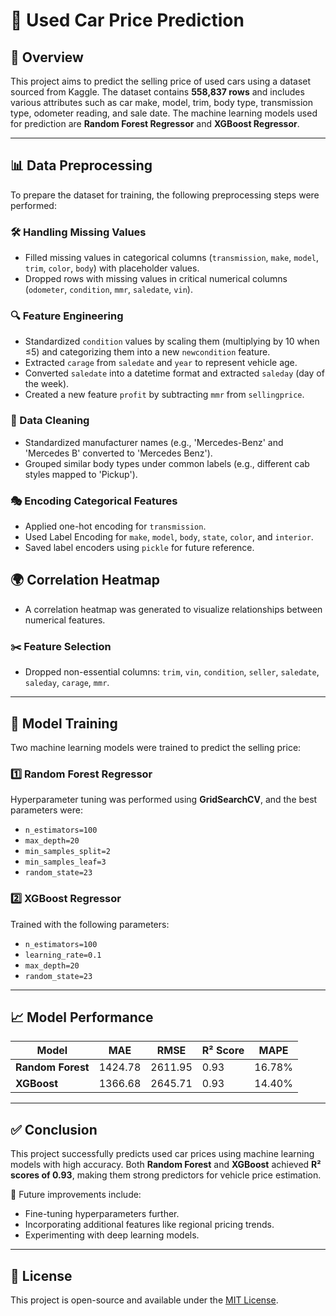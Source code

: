 # 🚗 Used Car Price Prediction

## 📌 Overview
This project aims to predict the selling price of used cars using a dataset sourced from Kaggle. The dataset contains **558,837 rows** and includes various attributes such as car make, model, trim, body type, transmission type, odometer reading, and sale date. The machine learning models used for prediction are **Random Forest Regressor** and **XGBoost Regressor**.

---

## 📊 Data Preprocessing
To prepare the dataset for training, the following preprocessing steps were performed:

### 🛠️ Handling Missing Values
- Filled missing values in categorical columns (`transmission`, `make`, `model`, `trim`, `color`, `body`) with placeholder values.
- Dropped rows with missing values in critical numerical columns (`odometer`, `condition`, `mmr`, `saledate`, `vin`).

### 🔍 Feature Engineering
- Standardized `condition` values by scaling them (multiplying by 10 when ≤5) and categorizing them into a new `newcondition` feature.
- Extracted `carage` from `saledate` and `year` to represent vehicle age.
- Converted `saledate` into a datetime format and extracted `saleday` (day of the week).
- Created a new feature `profit` by subtracting `mmr` from `sellingprice`.

### 🧹 Data Cleaning
- Standardized manufacturer names (e.g., 'Mercedes-Benz' and 'Mercedes B' converted to 'Mercedes Benz').
- Grouped similar body types under common labels (e.g., different cab styles mapped to 'Pickup').

### 🎭 Encoding Categorical Features
- Applied one-hot encoding for `transmission`.
- Used Label Encoding for `make`, `model`, `body`, `state`, `color`, and `interior`.
- Saved label encoders using `pickle` for future reference.

## 🌍 Correlation Heatmap
- A correlation heatmap was generated to visualize relationships between numerical features.

### ✂️ Feature Selection
- Dropped non-essential columns: `trim`, `vin`, `condition`, `seller`, `saledate`, `saleday`, `carage`, `mmr`.

---

## 🤖 Model Training

Two machine learning models were trained to predict the selling price:

### 1️⃣ Random Forest Regressor
Hyperparameter tuning was performed using **GridSearchCV**, and the best parameters were:

- `n_estimators=100`
- `max_depth=20`
- `min_samples_split=2`
- `min_samples_leaf=3`
- `random_state=23`

### 2️⃣ XGBoost Regressor
Trained with the following parameters:

- `n_estimators=100`
- `learning_rate=0.1`
- `max_depth=20`
- `random_state=23`

---

## 📈 Model Performance

| Model | MAE | RMSE | R² Score | MAPE |
|--------|-------|---------|---------|---------|
| **Random Forest** | 1424.78 | 2611.95 | 0.93 | 16.78% |
| **XGBoost** | 1366.68 | 2645.71 | 0.93 | 14.40% |

---

## ✅ Conclusion

This project successfully predicts used car prices using machine learning models with high accuracy. Both **Random Forest** and **XGBoost** achieved **R² scores of 0.93**, making them strong predictors for vehicle price estimation. 

🚀 Future improvements include:
- Fine-tuning hyperparameters further.
- Incorporating additional features like regional pricing trends.
- Experimenting with deep learning models.

---

## 📜 License
This project is open-source and available under the [MIT License](LICENSE).

